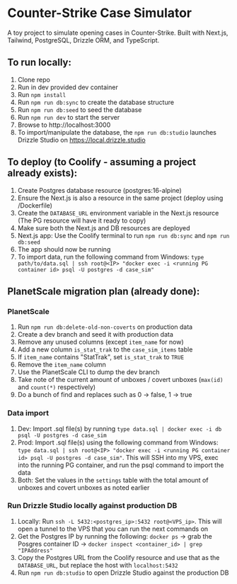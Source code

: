 # Counter-Strike Case Simulator

A toy project to simulate opening cases in Counter-Strike. Built with Next.js, Tailwind, PostgreSQL, Drizzle ORM, and TypeScript.

## To run locally:

1. Clone repo
2. Run in dev provided dev container
3. Run `npm install`
4. Run `npm run db:sync` to create the database structure
5. Run `npm run db:seed` to seed the database
6. Run `npm run dev` to start the server
7. Browse to http://localhost:3000
8. To import/manipulate the database, the `npm run db:studio` launches Drizzle Studio on https://local.drizzle.studio

## To deploy (to Coolify - assuming a project already exists):

1. Create Postgres database resource (postgres:16-alpine)
2. Ensure the Next.js is also a resource in the same project (deploy using /Dockerfile)
3. Create the `DATABASE_URL` environment variable in the Next.js resource (The PG resource will have it ready to copy)
4. Make sure both the Next.js and DB resources are deployed
5. Next.js app: Use the Coolify terminal to run `npm run db:sync` and `npm run db:seed`
6. The app should now be running
7. To import data, run the following command from Windows: `type path/to/data.sql | ssh root@<IP> "docker exec -i <running PG container id> psql -U postgres -d case_sim"`

## PlanetScale migration plan (already done):

### PlanetScale

1. Run `npm run db:delete-old-non-coverts` on production data
2. Create a dev branch and seed it with production data
3. Remove any unused columns (except `item_name` for now)
4. Add a new column `is_stat_trak` to the `case_sim_items` table
5. If `item_name` contains "StatTrak", set `is_stat_trak` to `TRUE`
6. Remove the `item_name` column
7. Use the PlanetScale CLI to dump the dev branch
8. Take note of the current amount of unboxes / covert unboxes (`max(id)` and `count(*)` respectively)
9. Do a bunch of find and replaces such as 0 -> false, 1 -> true

### Data import

1. Dev: Import .sql file(s) by running `type data.sql | docker exec -i db psql -U postgres -d case_sim`
2. Prod: Import .sql file(s) using the following command from Windows: `type data.sql | ssh root@<IP> "docker exec -i <running PG container id> psql -U postgres -d case_sim"`. This will SSH into my VPS, exec into the running PG container, and run the psql command to import the data
3. Both: Set the values in the `settings` table with the total amount of unboxes and covert unboxes as noted earlier

### Run Drizzle Studio locally against production DB

1. Locally: Run `ssh -L 5432:<postgres_ip>:5432 root@<VPS_ip>`. This will open a tunnel to the VPS that you can run the next commands on
2. Get the Postgres IP by running the following: `docker ps` -> grab the Posgres container ID -> `docker inspect <container_id> | grep "IPAddress"`
3. Copy the Postgres URL from the Coolify resource and use that as the `DATABASE_URL`, but replace the host with `localhost:5432`
4. Run `npm run db:studio` to open Drizzle Studio against the production DB
